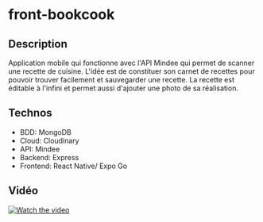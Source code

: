 # front-bookcook

## Description
Application mobile qui fonctionne avec l'API Mindee qui permet de scanner une recette de cuisine.
L'idée est de constituer son carnet de recettes pour pouvoir trouver facilement et sauvegarder une recette.
La recette est éditable à l'infini et permet aussi d'ajouter une photo de sa réalisation.

## Technos
- BDD: MongoDB
- Cloud: Cloudinary
- API: Mindee
- Backend: Express
- Frontend: React Native/ Expo Go

## Vidéo
[![Watch the video](https://res.cloudinary.com/dj6cmwlv8/image/upload/v1729686555/cahierderecettes_preview.png)](https://res.cloudinary.com/dj6cmwlv8/video/upload/v1729686555/cahierderecettes_uteqrl.mp4)
